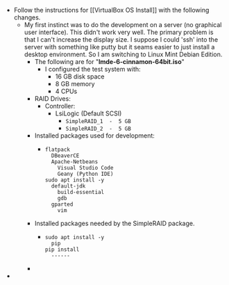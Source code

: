 - Follow the instructions for [[VirtualBox OS Install]] with the following changes.
	- My first instinct was to do the development on a server (no graphical user interface).  This didn't work very well.  The primary problem is that I can't increase the display size.  I suppose I could 'ssh' into the server with something like putty but it seams easier to just install a desktop environment.  So I am switching to Linux Mint Debian Edition.
		- The following are for "**lmde-6-cinnamon-64bit.iso**"
			- I configured the test system with:
				- 16 GB disk space
				- 8 GB memory
				- 4 CPUs
		- RAID Drives:
			- Controller:
				- LsiLogic (Default SCSI)
					- ``SimpleRAID_1  -  5 GB``
					- ``SimpleRAID_2  -  5 GB``
		- Installed packages used for development:
			- ```
			  flatpack
			  	DBeaverCE
			  	Apache-Netbeans
			      Visual Studio Code
			      Geany (Python IDE)
			  sudo apt install -y
			  	default-jdk
			      build-essential
			      gdb
			  	gparted
			      vim
			  ```
		- Installed packages needed by the SimpleRAID package.
			- ```
			  sudo apt install -y
			  	pip
			  pip install
			  	------
			  ```
		-
-